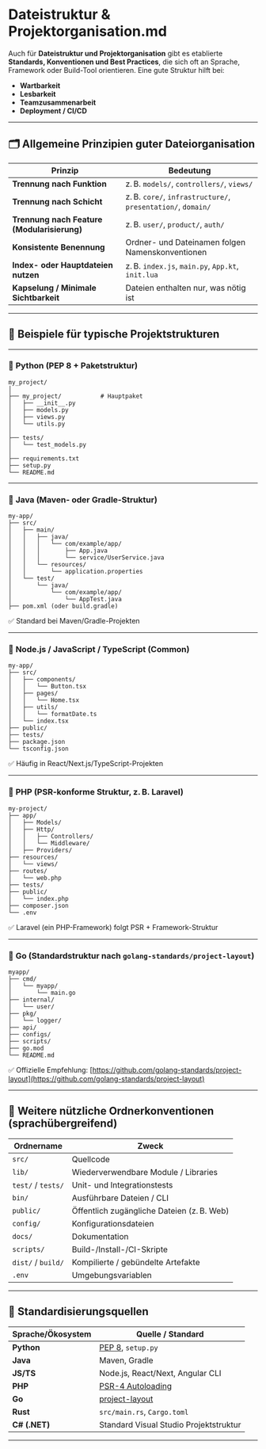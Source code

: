 # Dateistruktur & Projektorganisation.md

Auch für **Dateistruktur und Projektorganisation** gibt es etablierte **Standards, Konventionen und Best Practices**, die sich oft an Sprache, Framework oder Build-Tool orientieren. Eine gute Struktur hilft bei:

* **Wartbarkeit**
* **Lesbarkeit**
* **Teamzusammenarbeit**
* **Deployment / CI/CD**

---

## 🗂️ Allgemeine Prinzipien guter Dateiorganisation

| Prinzip                                     | Bedeutung                                                    |
| ------------------------------------------- | ------------------------------------------------------------ |
| **Trennung nach Funktion**                  | z. B. `models/`, `controllers/`, `views/`                    |
| **Trennung nach Schicht**                   | z. B. `core/`, `infrastructure/`, `presentation/`, `domain/` |
| **Trennung nach Feature (Modularisierung)** | z. B. `user/`, `product/`, `auth/`                           |
| **Konsistente Benennung**                   | Ordner- und Dateinamen folgen Namenskonventionen             |
| **Index- oder Hauptdateien nutzen**         | z. B. `index.js`, `main.py`, `App.kt`, `init.lua`            |
| **Kapselung / Minimale Sichtbarkeit**       | Dateien enthalten nur, was nötig ist                         |

---

## 📁 Beispiele für typische Projektstrukturen

---

### 🔹 **Python (PEP 8 + Paketstruktur)**

```plaintext
my_project/
│
├── my_project/           # Hauptpaket
│   ├── __init__.py
│   ├── models.py
│   ├── views.py
│   └── utils.py
│
├── tests/
│   └── test_models.py
│
├── requirements.txt
├── setup.py
└── README.md
```

---

### 🔹 **Java (Maven- oder Gradle-Struktur)**

```plaintext
my-app/
├── src/
│   ├── main/
│   │   ├── java/
│   │   │   └── com/example/app/
│   │   │       ├── App.java
│   │   │       └── service/UserService.java
│   │   └── resources/
│   │       └── application.properties
│   └── test/
│       └── java/
│           └── com/example/app/
│               └── AppTest.java
├── pom.xml (oder build.gradle)
```

✅ Standard bei Maven/Gradle-Projekten

---

### 🔹 **Node.js / JavaScript / TypeScript (Common)**

```plaintext
my-app/
├── src/
│   ├── components/
│   │   └── Button.tsx
│   ├── pages/
│   │   └── Home.tsx
│   ├── utils/
│   │   └── formatDate.ts
│   └── index.tsx
├── public/
├── tests/
├── package.json
└── tsconfig.json
```

✅ Häufig in React/Next.js/TypeScript-Projekten

---

### 🔹 **PHP (PSR-konforme Struktur, z. B. Laravel)**

```plaintext
my-project/
├── app/
│   ├── Models/
│   ├── Http/
│   │   ├── Controllers/
│   │   └── Middleware/
│   ├── Providers/
├── resources/
│   └── views/
├── routes/
│   └── web.php
├── tests/
├── public/
│   └── index.php
├── composer.json
└── .env
```

✅ Laravel (ein PHP-Framework) folgt PSR + Framework-Struktur

---

### 🔹 **Go (Standardstruktur nach `golang-standards/project-layout`)**

```plaintext
myapp/
├── cmd/
│   └── myapp/
│       └── main.go
├── internal/
│   └── user/
├── pkg/
│   └── logger/
├── api/
├── configs/
├── scripts/
├── go.mod
└── README.md
```

✅ Offizielle Empfehlung: [https://github.com/golang-standards/project-layout](https://github.com/golang-standards/project-layout)

---

## 🧱 Weitere nützliche Ordnerkonventionen (sprachübergreifend)

| Ordnername         | Zweck                                      |
| ------------------ | ------------------------------------------ |
| `src/`             | Quellcode                                  |
| `lib/`             | Wiederverwendbare Module / Libraries       |
| `test/` / `tests/` | Unit- und Integrationstests                |
| `bin/`             | Ausführbare Dateien / CLI                  |
| `public/`          | Öffentlich zugängliche Dateien (z. B. Web) |
| `config/`          | Konfigurationsdateien                      |
| `docs/`            | Dokumentation                              |
| `scripts/`         | Build-/Install-/CI-Skripte                 |
| `dist/` / `build/` | Kompilierte / gebündelte Artefakte         |
| `.env`             | Umgebungsvariablen                         |

---

## 📌 Standardisierungsquellen

| Sprache/Ökosystem | Quelle / Standard                                                    |
| ----------------- | -------------------------------------------------------------------- |
| **Python**        | [PEP 8](https://peps.python.org/pep-0008/), `setup.py`               |
| **Java**          | Maven, Gradle                                                        |
| **JS/TS**         | Node.js, React/Next, Angular CLI                                     |
| **PHP**           | [PSR-4 Autoloading](https://www.php-fig.org/psr/psr-4/)              |
| **Go**            | [project-layout](https://github.com/golang-standards/project-layout) |
| **Rust**          | `src/main.rs`, `Cargo.toml`                                          |
| **C# (.NET)**     | Standard Visual Studio Projektstruktur                               |

---
